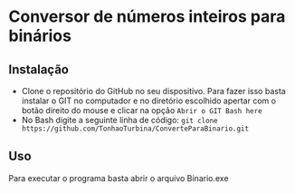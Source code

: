 # Conversor de números inteiros para binários
## Instalação
  - Clone o repositório do GitHub no seu dispositivo. Para fazer isso basta instalar o GIT no computador
  e no diretório escolhido apertar com o botão direito do mouse e clicar na opção `Abrir o GIT Bash here`
  - No Bash digite a seguinte linha de código:
  ``` git clone https://github.com/TonhaoTurbina/ConverteParaBinario.git ```

## Uso
  Para executar o programa basta abrir o arquivo Binario.exe

